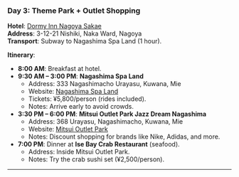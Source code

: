 ### **Day 3: Theme Park + Outlet Shopping**  
**Hotel**: [Dormy Inn Nagoya Sakae](https://www.hotespa.net/hotels/nagoya_sakae/)  
**Address**: 3-12-21 Nishiki, Naka Ward, Nagoya  
**Transport**: Subway to Nagashima Spa Land (1 hour).  

**Itinerary**:  
- **8:00 AM**: Breakfast at hotel.  
- **9:30 AM – 3:00 PM**: **Nagashima Spa Land**  
  - Address: 333 Nagashimacho Urayasu, Kuwana, Mie  
  - Website: [Nagashima Spa Land](https://www.nagashima-onsen.co.jp/resort/)  
  - Tickets: ¥5,800/person (rides included).  
  - Notes: Arrive early to avoid crowds.  
- **3:30 PM – 6:00 PM**: **Mitsui Outlet Park Jazz Dream Nagashima**  
  - Address: 368 Urayasu, Nagashimacho, Kuwana, Mie  
  - Website: [Mitsui Outlet Park](https://www.31op.com/nagashima/en/)  
  - Notes: Discount shopping for brands like Nike, Adidas, and more.  
- **7:00 PM**: Dinner at **Ise Bay Crab Restaurant** (seafood).  
  - Address: Inside Mitsui Outlet Park.  
  - Notes: Try the crab sushi set (¥2,500/person).  

---